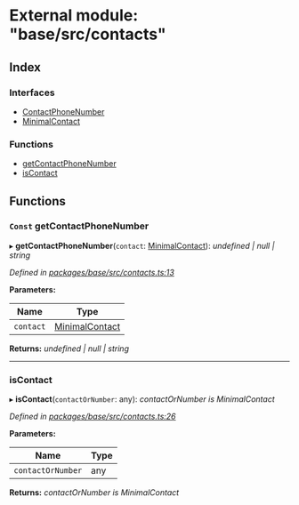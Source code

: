 # External module: "base/src/contacts"

## Index

### Interfaces

* [ContactPhoneNumber](../interfaces/_base_src_contacts_.contactphonenumber.md)
* [MinimalContact](../interfaces/_base_src_contacts_.minimalcontact.md)

### Functions

* [getContactPhoneNumber](_base_src_contacts_.md#const-getcontactphonenumber)
* [isContact](_base_src_contacts_.md#iscontact)

## Functions

### `Const` getContactPhoneNumber

▸ **getContactPhoneNumber**(`contact`: [MinimalContact](../interfaces/_base_src_contacts_.minimalcontact.md)): *undefined | null | string*

*Defined in [packages/base/src/contacts.ts:13](https://github.com/celo-org/celo-monorepo/blob/master/packages/base/src/contacts.ts#L13)*

**Parameters:**

Name | Type |
------ | ------ |
`contact` | [MinimalContact](../interfaces/_base_src_contacts_.minimalcontact.md) |

**Returns:** *undefined | null | string*

___

###  isContact

▸ **isContact**(`contactOrNumber`: any): *contactOrNumber is MinimalContact*

*Defined in [packages/base/src/contacts.ts:26](https://github.com/celo-org/celo-monorepo/blob/master/packages/base/src/contacts.ts#L26)*

**Parameters:**

Name | Type |
------ | ------ |
`contactOrNumber` | any |

**Returns:** *contactOrNumber is MinimalContact*

